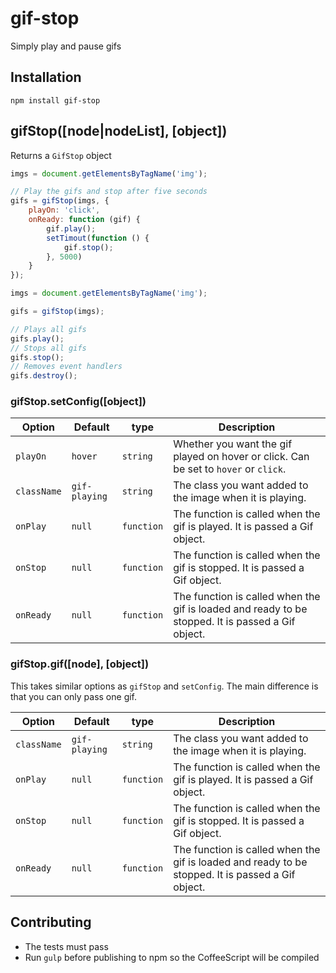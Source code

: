 gif-stop
==============

Simply play and pause gifs

## Installation

`npm install gif-stop`

## gifStop([node|nodeList], [object])

Returns a `GifStop` object

```js
imgs = document.getElementsByTagName('img');

// Play the gifs and stop after five seconds
gifs = gifStop(imgs, {
    playOn: 'click',
    onReady: function (gif) {
        gif.play();
        setTimout(function () {
            gif.stop();
        }, 5000)
    }
});
```

```js
imgs = document.getElementsByTagName('img');

gifs = gifStop(imgs);

// Plays all gifs
gifs.play();
// Stops all gifs
gifs.stop();
// Removes event handlers
gifs.destroy();
```

### gifStop.setConfig([object])

Option | Default | type | Description
--- | --- | --- | ---
`playOn` | `hover`  | `string`  | Whether you want the gif played on hover or click. Can be set to `hover` or `click`.
`className` | `gif-playing` | `string` | The class you want added to the image when it is playing.
`onPlay` | `null` | `function` | The function is called when the gif is played. It is passed a Gif object.
`onStop` | `null` | `function` | The function is called when the gif is stopped. It is passed a Gif object.
`onReady` | `null` | `function` | The function is called when the gif is loaded and ready to be stopped. It is passed a Gif object.

### gifStop.gif([node], [object])

This takes similar options as `gifStop` and `setConfig`. The main difference is that you can only pass one gif.

Option | Default | type | Description
--- | --- | --- | ---
`className` | `gif-playing` | `string` | The class you want added to the image when it is playing.
`onPlay` | `null` | `function` | The function is called when the gif is played. It is passed a Gif object.
`onStop` | `null` | `function` | The function is called when the gif is stopped. It is passed a Gif object.
`onReady` | `null` | `function` | The function is called when the gif is loaded and ready to be stopped. It is passed a Gif object.


## Contributing

- The tests must pass
- Run `gulp` before publishing to npm so the CoffeeScript will be compiled
